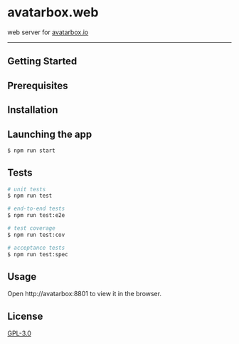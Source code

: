 # avatarbox.web

web server for [avatarbox.io](https://avatarbox.io)

---

## Getting Started

## Prerequisites


## Installation

## Launching the app

```bash
$ npm run start
```

## Tests

```bash
# unit tests
$ npm run test

# end-to-end tests
$ npm run test:e2e

# test coverage
$ npm run test:cov

# acceptance tests
$ npm run test:spec
```

## Usage

Open http://avatarbox:8801 to view it in the browser.

## License
[GPL-3.0](https://bitbucket.org/mrtillman/avatarbox.io/src/master/LICENSE.md)